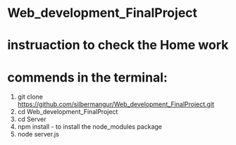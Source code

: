 # Web_development_FinalProject
# instruaction to check the Home work
# commends in the terminal:
1) git clone https://github.com/silbermangur/Web_development_FinalProject.git
2) cd Web_development_FinalProject
3) cd Server
4) npm install - to install the node_modules package
5) node server.js
